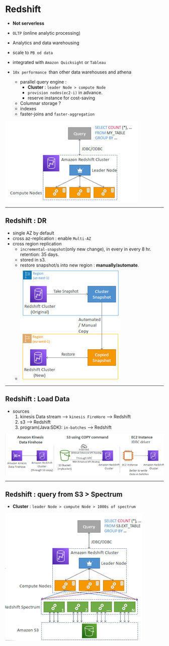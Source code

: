 # Redshift
- **Not serverless**

- `OLTP` (online analytic processing)
- Analytics and data warehousing
- scale to `PB od data`
- integrated with `Amazon Quicksight` or `Tableau`

- `10x performance `than other data warehouses and athena
  - parallel query engine : 
    - **Cluster** : `leader Node > compute Node `
    - `provision nodes(ec2-i)` in advance.
    - reserve instance for cost-saving
  - Columnar storage ? 
  - indexes
  - faster-joins and `faster-aggregation`

![img.png](../99_img/moreSrv/redshift/img.png)

---
## Redshift : DR
- single AZ by default
- cross az-replication : enable `Multi-AZ`  
- cross region replication
  - `incremental-snapshot`(only new change), in every in every 8 hr. retention: 35 days.
  - stored in s3.
  - restore snapshot/s into new region : **manually/automate**.
  - ![img_1.png](../99_img/moreSrv/redshift/img_1.png)

--- 
## Redshift : Load Data
- sources
  1. kinesis Data stream --> `kinesis FireHore` --> Redshift
  2. s3 --> Redshift
  3. program(Java:SDK): `in-batches` --> Redshift

![img_2.png](../99_img/moreSrv/redshift/img_2.png)

---
## Redshift : query from S3 > Spectrum
- **Cluster** : `leader Node > compute Node > 1000s of spectrum`

![img_3.png](../99_img/moreSrv/redshift/img_3.png)

